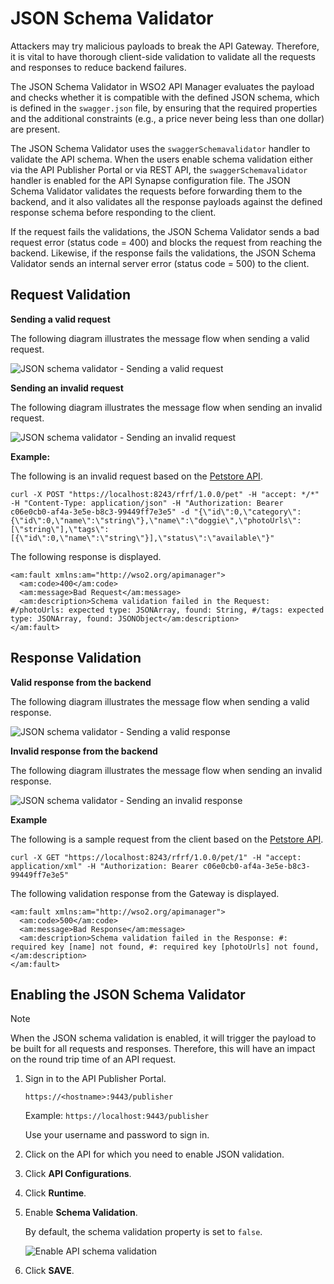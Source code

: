 # JSON Schema Validator

Attackers may try malicious payloads to break the API Gateway. Therefore, it is vital to have thorough client-side validation to validate all the requests and responses to reduce backend failures. 

The JSON Schema Validator in WSO2 API Manager evaluates the payload and checks whether it is compatible with the defined JSON schema, which is defined in the `swagger.json` file, by ensuring that the required properties and the additional constraints (e.g., a price never being less than one dollar) are present.

The JSON Schema Validator uses the `swaggerSchemavalidator` handler to validate the API schema. When the users enable schema validation either via the API Publisher Portal or via REST API, the `swaggerSchemavalidator` handler is enabled for the API Synapse configuration file. The JSON Schema Validator validates the requests before forwarding them to the backend, and it also validates all the response payloads against the defined response schema before responding to the client. 

If the request fails the validations, the JSON Schema Validator sends a bad request error (status code = 400) and blocks the request from reaching the backend. Likewise, if the response fails the validations, the JSON Schema Validator sends an internal server error (status code = 500) to the client.

## Request Validation

**Sending a valid request**

The following diagram illustrates the message flow when sending a valid request.

![JSON schema validator - Sending a valid request]({{base_path}}/assets/img/learn/json-validator-send-valid-request.png)

**Sending an invalid request**

The following diagram illustrates the message flow when sending an invalid request.

![JSON schema validator - Sending an invalid request]({{base_path}}/assets/img/learn/json-validator-send-invalid-request.png)

**Example:**

The following is an invalid request based on the [Petstore API](https://github.com/OAI/OpenAPI-Specification/blob/master/examples/v2.0/json/petstore.json).

```
curl -X POST "https://localhost:8243/rfrf/1.0.0/pet" -H "accept: */*" -H "Content-Type: application/json" -H "Authorization: Bearer c06e0cb0-af4a-3e5e-b8c3-99449ff7e3e5" -d "{\"id\":0,\"category\":{\"id\":0,\"name\":\"string\"},\"name\":\"doggie\",\"photoUrls\":[\"string\"],\"tags\":[{\"id\":0,\"name\":\"string\"}],\"status\":\"available\"}"
```

The following response is displayed.

```
<am:fault xmlns:am="http://wso2.org/apimanager">
  <am:code>400</am:code>
  <am:message>Bad Request</am:message>
  <am:description>Schema validation failed in the Request: #/photoUrls: expected type: JSONArray, found: String, #/tags: expected type: JSONArray, found: JSONObject</am:description>
</am:fault>
```

## Response Validation

**Valid response from the backend**

The following diagram illustrates the message flow when sending a valid response.

![JSON schema validator - Sending a valid response]({{base_path}}/assets/img/learn/json-validator-send-valid-response.png)

**Invalid response from the backend**

The following diagram illustrates the message flow when sending an invalid response.

![JSON schema validator - Sending an invalid response]({{base_path}}/assets/img/learn/json-validator-send-invalid-response.png)

**Example**

The following is a sample request from the client based on the [Petstore API](https://github.com/OAI/OpenAPI-Specification/blob/master/examples/v2.0/json/petstore.json).

```
curl -X GET "https://localhost:8243/rfrf/1.0.0/pet/1" -H "accept: application/xml" -H "Authorization: Bearer c06e0cb0-af4a-3e5e-b8c3-99449ff7e3e5"
```

The following validation response from the Gateway is displayed.

```
<am:fault xmlns:am="http://wso2.org/apimanager">
  <am:code>500</am:code>
  <am:message>Bad Response</am:message>
  <am:description>Schema validation failed in the Response: #: required key [name] not found, #: required key [photoUrls] not found, </am:description>
</am:fault>
```

## Enabling the JSON Schema Validator

  <html>
  <div class="admonition note">
  <p class="admonition-title">Note</p>
  <p>When the JSON schema validation is enabled, it will trigger the payload to be built for all requests and responses. Therefore, this will have an impact on the round trip time of an API request. </p>
  </div> 
  </html> 

1. Sign in to the API Publisher Portal.
   
    `https://<hostname>:9443/publisher` 
   
    Example: `https://localhost:9443/publisher`

    Use your username and password to sign in.

2. Click on the API for which you need to enable JSON validation.

3. Click **API Configurations**.

4. Click **Runtime**.

5. Enable **Schema Validation**.

     By default, the schema validation property is set to `false`.

     ![Enable API schema validation]({{base_path}}/assets/img/learn/api-runtime-config.png)

6. Click **SAVE**.

